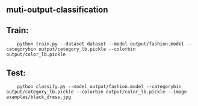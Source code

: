 ## muti-output-classification
## Train:
        python train.py --dataset dataset --model output/fashion.model --categorybin output/category_lb.pickle --colorbin output/color_lb.pickle
        
## Test:
        python classify.py --model output/fashion.model --categorybin output/category_lb.pickle --colorbin output/color_lb.pickle --image examples/black_dress.jpg

